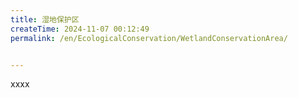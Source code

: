 ```yaml
---
title: 湿地保护区
createTime: 2024-11-07 00:12:49
permalink: /en/EcologicalConservation/WetlandConservationArea/


---
```


xxxx